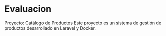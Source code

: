 # Evaluacion
Proyecto: Catálogo de Productos
Este proyecto es un sistema de gestión de productos desarrollado en Laravel y Docker.



